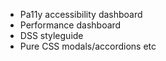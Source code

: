 - Pa11y accessibility dashboard
- Performance dashboard
- DSS styleguide
- Pure CSS modals/accordions etc

